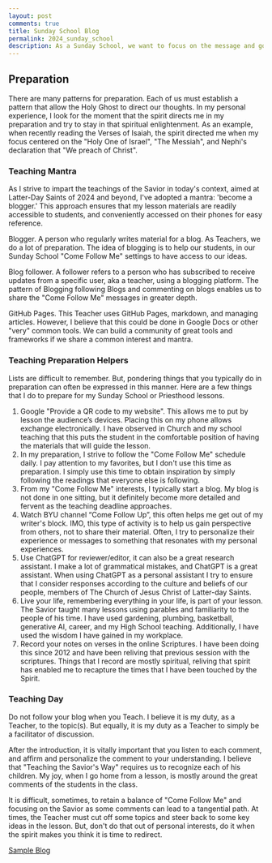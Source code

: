```yaml
---
layout: post
comments: true
title: Sunday School Blog
permalink: 2024_sunday_school
description: As a Sunday School, we want to focus on the message and gospel of Jesus Christ.  This blog is intended to share ideas about how we prepare and teach;  we should strive to follow the Savior's way.  Each of us should focus on the message and gospel of Jesus Christ.
---
```


## Preparation
There are many patterns for preparation.   Each of us must establish a pattern that allow the Holy Ghost to direct our thoughts.  In my personal experience, I look for the moment that the spirit directs me in my preparation and try to stay in that spiritual enlightenment.  As an example, when recently reading the Verses of Isaiah, the spirit directed me when my focus centered on the "Holy One of Israel", "The Messiah", and Nephi's declaration that "We preach of Christ".

### Teaching Mantra
As I strive to impart the teachings of the Savior in today's context, aimed at Latter-Day Saints of 2024 and beyond, I've adopted a mantra: 'become a blogger.' This approach ensures that my lesson materials are readily accessible to students, and conveniently accessed on their phones for easy reference.

Blogger. A person who regularly writes material for a blog.  As Teachers, we do a lot of preparation.  The idea of blogging is to help our students, in our Sunday School "Come Follow Me" settings to have access to our ideas.

Blog follower.  A follower refers to a person who has subscribed to receive updates from a specific user, aka a teacher, using a blogging platform.  The pattern of Blogging following Blogs and commenting on blogs enables us to share the "Come Follow Me" messages in greater depth.

GitHub Pages. This Teacher uses GitHub Pages, markdown, and managing articles.  However, I believe that this could be done in Google Docs or other "very" common tools.  We can build a community of great tools and frameworks if we share a common interest and mantra.

### Teaching Preparation Helpers
Lists are difficult to remember.  But, pondering things that you typically do in preparation can often be expressed in this manner.   Here are a few things that I do to prepare for my Sunday School or Priesthood lessons.

1. Google "Provide a QR code to my website".  This allows me to put by lesson the audience’s devices.  Placing this on my phone allows exchange electronically.  I have observed in Church and my school teaching that this puts the student in the comfortable position of having the materials that will guide the lesson.
2. In my preparation, I strive to follow the "Come Follow Me" schedule daily.  I pay attention to my favorites, but I don't use this time as preparation.   I simply use this time to obtain inspiration by simply following the readings that everyone else is following. 
3. From my "Come Follow Me" interests, I typically start a blog.  My blog is not done in one sitting, but it definitely become more detailed and fervent as the teaching deadline approaches.   
4. Watch BYU channel “Come Follow Up”, this often helps me get out of my writer's block.  IMO, this type of activity is to help us gain perspective from others, not to share their material.  Often, I try to personalize their experience or messages to something that resonates with my personal experiences.
5. Use ChatGPT for reviewer/editor, it can also be a great research assistant.  I make a lot of grammatical mistakes, and ChatGPT is a great assistant.  When using ChatGPT as a personal assistant I try to ensure that I consider responses according to the culture and beliefs of our people, members of The Church of Jesus Christ of Latter-day Saints.
6. Live your life, remembering everything in your life, is part of your lesson.  The Savior taught many lessons using parables and familiarity to the people of his time.   I have used gardening, plumbing, basketball, generative AI, career, and my High School teaching.  Additionally, I have used the wisdom I have gained in my workplace.
7. Record your notes on verses in the online Scriptures. I have been doing this since 2012 and have been reliving that previous session with the scriptures.  Things that I record are mostly spiritual, reliving that spirit has enabled me to recapture the times that I have been touched by the Spirit.

### Teaching Day
Do not follow your blog when you Teach.  I believe it is my duty, as a Teacher, to the topic(s).   But equally, it is my duty as a Teacher to simply be a facilitator of discussion.

After the introduction, it is vitally important that you listen to each comment, and affirm and personalize the comment to your understanding.  I believe that "Teaching the Savior's Way" requires us to recognize each of his children.  My joy, when I go home from a lesson, is mostly around the great comments of the students in the class.

It is difficult, sometimes, to retain a balance of "Come Follow Me" and focusing on the Savior as some comments can lead to a tangential path.  At times, the Teacher must cut off some topics and steer back to some key ideas in the lesson.  But, don't do that out of personal interests, do it when the spirit makes you think it is time to redirect.

[Sample Blog](https://jm1021.github.io/churchofjesuschrist/)
